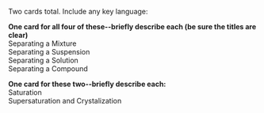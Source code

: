 
Two cards total. Include any key language:  
  
**One card for all four of these--briefly describe each (be sure the titles are clear)**  
Separating a Mixture  
Separating a Suspension  
Separating a Solution  
Separating a Compound  
  
**One card for these two--briefly describe each:**  
Saturation  
Supersaturation and Crystalization

